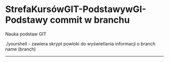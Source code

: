 # StrefaKursówGIT-PodstawywGI-Podstawy commit w branchu
Nauka podstaw GIT

./yourshell - zawiera skrypt powloki do wyświetlania informacji o branch name (branch)

---
